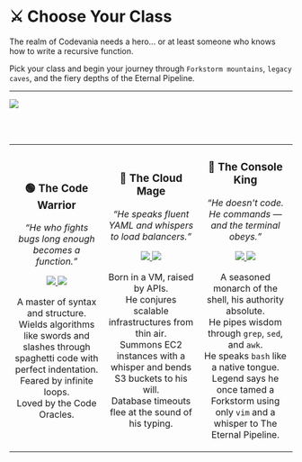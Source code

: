 # ⚔️ Choose Your Class

The realm of Codevania needs a hero... or at least someone who knows how to write a recursive function.

Pick your class and begin your journey through `Forkstorm mountains`, `legacy caves`, and the fiery depths of the Eternal Pipeline.

---

<a href="./glossary.md">
  <img src="https://img.shields.io/badge/Study%20the%20ancient%20scrolls%20before%20your%20fate%20is%20sealed-5dade2?style=for-the-badge"/>
</a>

<br/><br/>

<table>
<tr>
<td align="center" width="33%">

### 🟢 The Code Warrior  
*“He who fights bugs long enough becomes a function.”*

<a href="./warrior/the-forest-of-nested-loops/level-1.md">
  <img src="https://github.com/alejeindrox/alejeindrox/blob/main/assets/characters/the-code-warrior.png" />
</a>

<a href="./warrior/the-forest-of-nested-loops/level-1.md">
  <img src="https://img.shields.io/badge/Choose%20Code%20Warrior-green?style=for-the-badge"/>
</a>

<br/>

A master of syntax and structure.  
Wields algorithms like swords and slashes through spaghetti code with perfect indentation.  
Feared by infinite loops.  
Loved by the Code Oracles.

</td>

<td align="center" width="33%">

### 🔵 The Cloud Mage  
*“He speaks fluent YAML and whispers to load balancers.”*

<a href="./mage/the-forgotten-clouds/level-1.md">
  <img src="https://github.com/alejeindrox/alejeindrox/blob/main/assets/characters/the-cloude-mage.png" />
</a>

<a href="./mage/the-forgotten-clouds/level-1.md">
  <img src="https://img.shields.io/badge/Choose%20Cloud%20Mage-3498db?style=for-the-badge"/>
</a>

<br/>

Born in a VM, raised by APIs.  
He conjures scalable infrastructures from thin air.  
Summons EC2 instances with a whisper and bends S3 buckets to his will.  
Database timeouts flee at the sound of his typing.

</td>

<td align="center" width="33%">

### 🔴 The Console King  
*“He doesn't code. He commands — and the terminal obeys.”*

<a href="./king/the-forbidden-directory/level-1.md">
  <img src="https://github.com/alejeindrox/alejeindrox/blob/main/assets/characters/the-terminal-king.png" />
</a>

<a href="./king/the-forbidden-directory/level-1.md">
  <img src="https://img.shields.io/badge/Choose%20Console%20King-e74c3c?style=for-the-badge"/>
</a>

<br/>

A seasoned monarch of the shell, his authority absolute.  
He pipes wisdom through `grep`, `sed`, and `awk`.  
He speaks `bash` like a native tongue.  
Legend says he once tamed a Forkstorm using only `vim` and a whisper to The Eternal Pipeline.

</td>
</tr>
</table>
